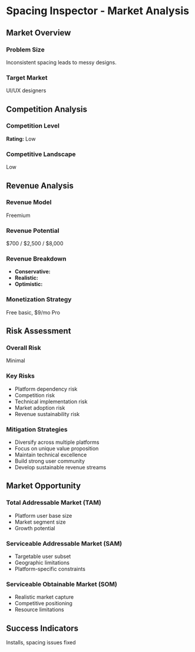# Spacing Inspector - Market Analysis

## Market Overview

### Problem Size
Inconsistent spacing leads to messy designs.

### Target Market
UI/UX designers

## Competition Analysis

### Competition Level
**Rating:** Low

### Competitive Landscape
Low

## Revenue Analysis

### Revenue Model
Freemium

### Revenue Potential
$700 / $2,500 / $8,000

### Revenue Breakdown
- **Conservative:** 
- **Realistic:** 
- **Optimistic:** 

### Monetization Strategy
Free basic, $9/mo Pro

## Risk Assessment

### Overall Risk
Minimal

### Key Risks
- Platform dependency risk
- Competition risk
- Technical implementation risk
- Market adoption risk
- Revenue sustainability risk

### Mitigation Strategies
- Diversify across multiple platforms
- Focus on unique value proposition
- Maintain technical excellence
- Build strong user community
- Develop sustainable revenue streams

## Market Opportunity

### Total Addressable Market (TAM)
- Platform user base size
- Market segment size
- Growth potential

### Serviceable Addressable Market (SAM)
- Targetable user subset
- Geographic limitations
- Platform-specific constraints

### Serviceable Obtainable Market (SOM)
- Realistic market capture
- Competitive positioning
- Resource limitations

## Success Indicators
Installs, spacing issues fixed
